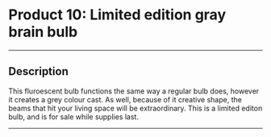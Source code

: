 # Product 10: Limited edition gray brain bulb

---

## Description

This fluroescent bulb functions the same way a regular bulb does, however it creates a grey colour cast. As well, because of it creative shape, the beams that hit your living space will be extraordinary. This is a limited editon bulb, and is for sale while supplies last.
 
---